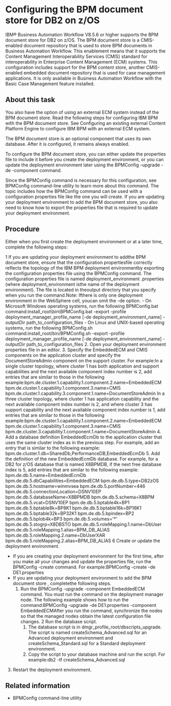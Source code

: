 # Configuring the BPM document store for DB2 on z/OS

IBM® Business Automation Workflow V8.5.6 or higher supports
the BPM document store for DB2 on z/OS. The BPM document store is a CMIS-enabled document repository that is
used to store BPM documents in Business Automation Workflow.
This enablement means that it supports the Content Management Interoperability Services (CMIS)
standard for interoperability in Enterprise Content Management (ECM) systems. This configuration
includes support for the BPM content store, another
CMIS-enabled embedded document repository that is used for case management applications. It is only
available in Business Automation Workflow with the Basic Case
Management feature installed.

## About this task

You also have the option of using an external ECM system
instead of the BPM document store. Read
the following steps for configuring IBM BPM with the BPM document store. See Configuring an existing external Content Platform Engine to configure IBM BPM with an external
ECM system.

The BPM document store is an
optional component that uses its own database. After it is configured,
it remains always enabled.

To configure the BPM document store, you
can either update the properties file to include it before you create
the deployment environment, or you can update the deployment environment
later using the BPMConfig -upgrade -de -component command.

Since
the BPMConfig command is necessary for this configuration,
see BPMConfig command-line utility to learn more about this command.
The topic includes how the BPMConfig command can
be used with a configuration properties file like the one you will
create. If you are updating your deployment environment to add the
BPM document store, you also need to know how to export the properties
file that is required to update your deployment environment.

## Procedure

Either when you first create the deployment environment
or at a later time, complete the following steps:

1 If you are updating your deployment environment to addthe BPM document store, ensure that the configuration propertiesfile correctly reflects the topology of the IBM BPM deployment environmentby exporting the configuration properties file using the BPMConfig command. The configuration properties file is named deployment\_environment .properties (where deployment\_environment isthe name of the deployment environment). The file is located in theoutput directory that you specify when you run the command.Note: Ifthere is only one deployment environment in the WebSphere cell, youcan omit the -de option.
    - On Microsoft Windows operating systems, run the following BPMConfig.bat command:install\_root\bin\BPMConfig.bat -export -profile deployment\_manager\_profile\_name [-de deployment\_environment\_name] -outputDir path\_to\_configuration\_files
    - On Linux and UNIX-based operating systems, run the following BPMConfig.sh command:install\_root/bin/BPMConfig.sh -export -profile deployment\_manager\_profile\_name [-de deployment\_environment\_name] -outputDir path\_to\_configuration\_files
2. Open your deployment environment properties file in an
editor.
3. Specify the EmbeddedECM and CMIS components
on the application cluster and specify the DocumentStoreAdmin component
on the support cluster. For example:In a single cluster
topology, where cluster 1 has both application and
support capabilities and the next available component index number
is 2, add entries that are similar to those in the
following example:bpm.de.cluster.1.capability.1.component.2.name=EmbeddedECM
bpm.de.cluster.1.capability.1.component.3.name=CMIS
bpm.de.cluster.1.capability.3.component.1.name=DocumentStoreAdmin 
In
a three cluster topology, where cluster 1 has application
capability and the next available component index number is 2,
and where cluster 3 has support capability and the
next available component index number is 1, add entries
that are similar to those in the following example:bpm.de.cluster.1.capability.1.component.2.name=EmbeddedECM
bpm.de.cluster.1.capability.1.component.3.name=CMIS
bpm.de.cluster.3.capability.1.component.1.name=DocumentStoreAdmin
4. Add a database definition EmbeddedEcmDb to
the application cluster that uses the same cluster index as in the
previous step. For example, add an entry that is similar
to the following example: bpm.de.cluster.1.db=SharedDb,PerformanceDB,EmbeddedEcmDb
5. Add the definition of the new EmbeddedEcmDb database.
For example, for a DB2 for z/OS database that is named X8BPMDB,
if the next free database index is 5, add entries
that are similar to the following example: bpm.de.db.5.name=EmbeddedEcmDb
bpm.de.db.5.dbCapabilities=EmbeddedECM
bpm.de.db.5.type=DB2zOS
bpm.de.db.5.hostname=winmvsea
bpm.de.db.5.portNumber=446
bpm.de.db.5.connectionLocation=DSNV10EP
bpm.de.db.5.databaseName=X8BPMDB
bpm.de.db.5.schema=X8BPM
bpm.de.db.5.vcat=DSNV10EP
bpm.de.db.5.bptable4k=BP1
bpm.de.db.5.bptable8k=BP8K1
bpm.de.db.5.bptable16k=BP16K1
bpm.de.db.5.bptable32k=BP32K1
bpm.de.db.5.bpindex=BP2
bpm.de.db.5.bplob4k=BP3
bpm.de.db.5.volumes='*'
bpm.de.db.5.stogrp=X8DBSTO
bpm.de.db.5.roleMapping.1.name=DbUser
bpm.de.db.5.roleMapping.1.alias=BPM\_DB\_ALIAS
bpm.de.db.5.roleMapping.2.name=DbUserXAR
bpm.de.db.5.roleMapping.2.alias=BPM\_DB\_ALIAS
6 Create or update the deployment environment.

- If you are creating your deployment environment for the first
time, after you make all your changes and update the properties file,
run the BPMConfig -create command. For example:BPMConfig -create -de DE1.properties
- If you are updating your deployment environment to add the BPM document store , completethe following steps.
    1. Run the BPMConfig -upgrade -component EmbeddedECM command.
You must run the command on the deployment manager node. The following
example shows how to run the command:BPMConfig -upgrade -de DE1.properties -component EmbeddedECMAfter
you run the command, synchronize the nodes so that the managed nodes
obtain the latest configuration file changes.
    2 Run the database script.
        1. The database script is in dmgr\_profile\_root/dbscripts\_upgrade.
The script is named createSchema\_Advanced.sql for
an Advanced deployment environment and createSchema\_Standard.sql for
a Standard deployment environment.
        2. Copy the script to your database machine and run the script. For
example:db2 -tf createSchema\_Advanced.sql
3. Restart the deployment environment.

## Related information

- BPMConfig command-line utility